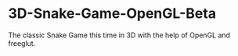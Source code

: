 # 3D-Snake-Game-OpenGL-Beta
The classic Snake Game this time in 3D with the help of OpenGL and freeglut. 
